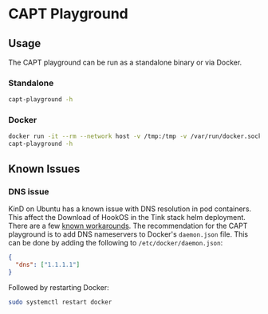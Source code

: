 # CAPT Playground

## Usage

The CAPT playground can be run as a standalone binary or via Docker.

### Standalone

```bash
capt-playground -h
```

### Docker

```bash
docker run -it --rm --network host -v /tmp:/tmp -v /var/run/docker.sock:/var/run/docker.sock -v /var/run/libvirt/libvirt-sock-ro:/var/run/libvirt/libvirt-sock-ro -v /var/run/libvirt/libvirt-sock:/var/run/libvirt/libvirt-sock --name capt-playground ghcr.io/jacobweinstock/capt-playground
capt-playground -h
```

## Known Issues

### DNS issue

KinD on Ubuntu has a known issue with DNS resolution in pod containers. This affect the Download of HookOS in the Tink stack helm deployment. There are a few [known workarounds](https://github.com/kubernetes-sigs/kind/issues/1594#issuecomment-629509450). The recommendation for the CAPT playground is to add DNS nameservers to Docker's `daemon.json` file. This can be done by adding the following to `/etc/docker/daemon.json`:

```json
{
  "dns": ["1.1.1.1"]
}
```

Followed by restarting Docker:

```bash
sudo systemctl restart docker
```
